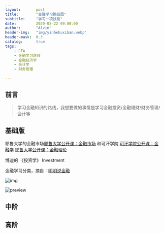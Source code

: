 ```yaml
---
layout:       post
title:        "金融学习路线图"
subtitle:     "学习一项技能"
date:         2020-08-22 09:00:00
author:       "Alvin"
header-img:   "img/yinhebuxiban.webp"
header-mask:  0.3
catalog:      true
tags:
    - CFA
    - 金融学习路线
    - 金融经济学
    - 会计学
    - 财务管理

---
```


## 前言

> 学习金融知识的路线，我想要做的事情是学习金融投资/金融理财/财务管理/会计等

## 基础版

耶鲁大学的金融市场[耶鲁大学公开课：金融市场](https://link.zhihu.com/?target=http%3A//open.163.com/special/financialmarkets/)
和可汗学院 [可汗学院公开课：金融学](https://link.zhihu.com/?target=http%3A//open.163.com/special/Khan/finance.html)
[耶鲁大学公开课：金融理论](https://link.zhihu.com/?target=http%3A//open.163.com/special/opencourse/financialtheory.html)

博迪的 《投资学》 Investment



金融学习分类，摘自：[明明说金融](https://www.zhihu.com/people/mingming-9)

![img](https://pic2.zhimg.com/80/v2-544b47f259a55a1a586ed10bc7935f1a_1440w.jpg?source=1940ef5c)

![preview](https://pic2.zhimg.com/v2-e8a7abb638d22bfb5f984be0f52e0794_r.jpg?source=1940ef5c)

## 中阶

## 高阶




